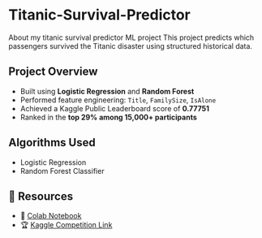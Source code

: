 # Titanic-Survival-Predictor
About my titanic survival predictor ML project
This project predicts which passengers survived the Titanic disaster using structured historical data.

## Project Overview
- Built using **Logistic Regression** and **Random Forest**
- Performed feature engineering: `Title`, `FamilySize`, `IsAlone`
- Achieved a Kaggle Public Leaderboard score of **0.77751**
- Ranked in the **top 29% among 15,000+ participants**

##  Algorithms Used
- Logistic Regression
- Random Forest Classifier

## 🔗 Resources
- 📓 [Colab Notebook](https://colab.research.google.com/drive/1VtZJqHebn04hlk_6Wb874pxUtLtFGsxf?usp=sharing)
- 🏆 [Kaggle Competition Link](https://www.kaggle.com/competitions/titanic)
